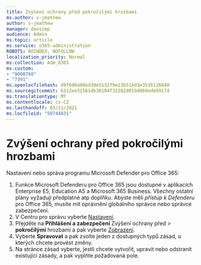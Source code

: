 ```yaml
---
title: Zvýšení ochrany před pokročilými hrozbami
ms.author: v-jmathew
author: v-jmathew
manager: dansimp
audience: Admin
ms.topic: article
ms.service: o365-administration
ROBOTS: NOINDEX, NOFOLLOW
localization_priority: Normal
ms.collection: Adm_O365
ms.custom:
- "9000760"
- "7391"
ms.openlocfilehash: 49f690a08ed39e5132f9e23b514d3e353b126840
ms.sourcegitcommit: 6312ee31561db36104f32282d019d069ede69174
ms.translationtype: MT
ms.contentlocale: cs-CZ
ms.lasthandoff: 03/11/2021
ms.locfileid: "50744831"
---
```

# <a name="increase-protection-from-advanced-threats"></a>Zvýšení ochrany před pokročilými hrozbami

Nastavení nebo správa programu Microsoft Defender pro Office 365:

1. Funkce Microsoft Defenderu pro Office 365 jsou dostupné v aplikacích Enterprise E5, Education A5 a Microsoft 365 Business. Všechny ostatní plány vyžadují předplatné atp doplňku. Abyste měli *přístup k Defenderu* pro Office 365, musíte mít oprávnění globálního správce nebo správce zabezpečení. 
2. V Centru pro správu vyberte [Nastavení](https://go.microsoft.com/fwlink/p/?linkid=2075721).
3. Přejděte na **Přihlášení a zabezpečení** Zvýšení ochrany před  >  **pokročilými** hrozbami a pak vyberte [Zobrazení](https://go.microsoft.com/fwlink/?linkid=2109302).
4. Vyberte **Spravovat** a pak zvolte jeden z dostupných typů zásad, u kterých chcete provést změny.
5. Na stránce zásad vyberte, jestli chcete vytvořit, upravit nebo odstranit existující zásady, a pak vyplňte požadovaná pole.
